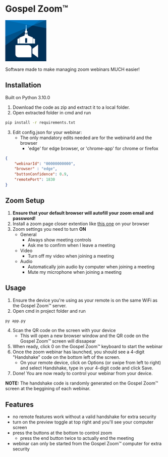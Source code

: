 # Gospel Zoom&trade;

<img src="https://github.com/21beckem/Gospel-Zoom/blob/main/churchZoomIcon.png?raw=true" alt="logo" width="130"/>

Software made to make managing zoom webinars MUCH easier!

## Installation

Built on Python 3.10.0

1. Download the code as zip and extract it to a local folder.
2. Open extracted folder in cmd and run
```bash
pip install -r requirements.txt
```
3. Edit config.json for your webinar:
   - The only mandatory edits needed are for the webinarId and the browser
     - 'edge' for edge browser, or 'chrome-app' for chrome or firefox

```json
{
    "webinarId": "00000000000",
    "browser" : "edge",
    "buttonConfidence": 0.9,
    "remotePort": 1830
}
```

## Zoom Setup
1. __Ensure that your default browser will autofill your zoom email and password!__
2. Install a zoom page closer extention like [this one](https://microsoftedge.microsoft.com/addons/detail/zoom-auto-close/makanddcfijlakgmngionnipafcngkje) on your browser
3. Zoom settings you need to turn __ON__
   - General
     - Always show meeting controls
     - Ask me to confirm when I leave a meeting
   - Video
     - Turn off my video when joining a meeting
   - Audio
     - Automatically join audio by computer when joining a meeting
     - Mute my microphone when joining a meeting

## Usage

1. Ensure the device you're using as your remote is on the same WiFi as the Gospel Zoom&trade; server.
2. Open cmd in project folder and run
```bash
py app.py
```
4. Scan the QR code on the screen with your device
   - This will open a new browser window and the QR code on the Gospel Zoom&trade; screen will dissapear
5. When ready, click 0 on the Gospel Zoom&trade; keyboard to start the webinar
6. Once the zoom webinar has launched, you should see a 4-digit "Handshake" code on the bottom left of the screen.
   - On your remote device, click on Options (or swipe from left to right) and select Handshake, type in your 4-digit code and click Save.
7. Done! You are now ready to control your webinar from your device.

__NOTE:__ The handshake code is randomly generated on the Gospel Zoom&trade; screen at the beggining of each webinar.

## Features

* no remote features work without a valid handshake for extra security
* turn on the preview toggle at top right and you'll see your computer screen
* press the buttons at the bottom to control zoom
    * press the end button twice to actually end the meeting
* webinar can only be started from the Gospel Zoom&trade; computer for extra security

